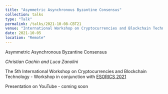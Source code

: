 ```yaml
---
title: "Asymmetric Asynchronous Byzantine Consensus"
collection: talks
type: "Talk"
permalink: /talks/2021-10-08-CBT21
venue: "International Workshop on Cryptocurrencies and Blockchain Technology (CBT 2021)"
date: 2021-10-05
location: "Remote"
---
```

Asymmetric Asynchronous Byzantine Consensus

_Christian Cachin and Luca Zanolini_

The 5th International Workshop on Cryptocurrencies and Blockchain Technology - Workshop in conjunction with [ESORICS 2021](https://www.esorics2021.org)

Presentation on YouTube - coming soon

